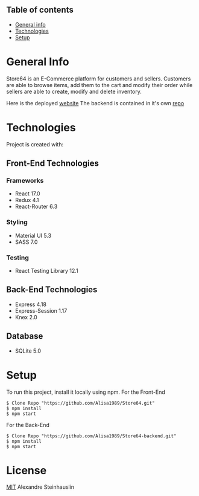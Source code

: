 

 ## Table of contents
* [General info](#general-info)
* [Technologies](#technologies)
* [Setup](#setup)

# General Info
  Store64 is an E-Commerce platform for customers and sellers. Customers are able to browse items, add them to the cart and modify their order while sellers are able to create, modify and delete inventory. 
  
  Here is the deployed [website](https://store-g4owis28a-alex-developer.vercel.app/customer)
  The backend is contained in it's own [repo](https://github.com/Alisa1989/Store64-backend)
 
# Technologies
 Project is created with:
## Front-End Technologies
### Frameworks
* React 17.0
* Redux 4.1
* React-Router 6.3

### Styling
* Material UI 5.3
* SASS 7.0

### Testing
* React Testing Library 12.1

## Back-End Technologies
* Express 4.18
* Express-Session 1.17
* Knex 2.0

## Database
- SQLite 5.0

# Setup
To run this project, install it locally using npm.
For the Front-End
```
$ Clone Repo "https://github.com/Alisa1989/Store64.git"
$ npm install
$ npm start
```
For the Back-End
```
$ Clone Repo "https://github.com/Alisa1989/Store64-backend.git"
$ npm install
$ npm start
```

# License
[MIT](https://github.com/Alisa1989/Store64/blob/main/LICENSE) Alexandre Steinhauslin
